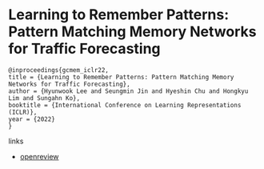 # Learning to Remember Patterns: Pattern Matching Memory Networks for Traffic Forecasting

```
@inproceedings{gcmem_iclr22,
title = {Learning to Remember Patterns: Pattern Matching Memory Networks for Traffic Forecasting},
author = {Hyunwook Lee and Seungmin Jin and Hyeshin Chu and Hongkyu Lim and Sungahn Ko},
booktitle = {International Conference on Learning Representations (ICLR)},
year = {2022}
}
```

links
- [openreview](https://openreview.net/forum?id=wwDg3bbYBIq)
